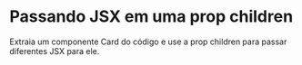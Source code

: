 # Passando JSX em uma prop children

Extraia um componente Card do código e use a prop children para passar diferentes JSX para ele.
